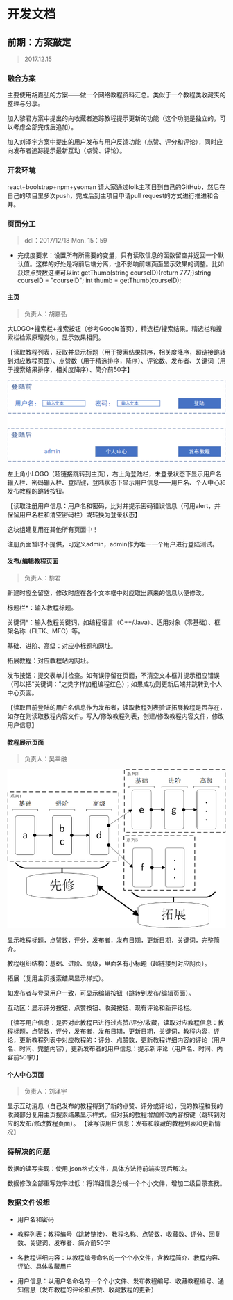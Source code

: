 ﻿# 开发文档

## 前期：方案敲定
> 2017.12.15

### 融合方案
主要使用胡嘉弘的方案——做一个网络教程资料汇总。类似于一个教程类收藏夹的整理与分享。

加入黎君方案中提出的向收藏者追踪教程提示更新的功能（这个功能是独立的，可以考虑全部完成后追加）。

加入刘泽宇方案中提出的用户发布与用户反馈功能（点赞、评分和评论），同时应向发布者追踪提示最新互动（点赞、评论）。

### 开发环境
react+boolstrap+npm+yeoman
请大家通过folk主项目到自己的GitHub，然后在自己的项目里多次push，完成后到主项目申请pull request的方式进行推进和合并。

### 页面分工
>ddl：2017/12/18 Mon. 15：59

* 完成度要求：设置所有所需要的变量，只有读取信息的函数留空并返回一个默认值。这样的好处是将前后端分离，也不影响前端页面显示效果的调整。比如获取点赞数这里可以int getThumb(string courseID){return 777;}string courseID = "courseID"; int thumb = getThumb(courseID);

#### 主页
>负责人：胡嘉弘

大LOGO+搜索栏+搜索按钮（参考Google首页），精选栏/搜索结果。精选栏和搜索栏检索原理类似，显示效果相同。

【读取教程列表，获取并显示标题（用于搜索结果排序，相关度降序，超链接跳转到对应教程页面）、点赞数（用于精选排序，降序）、评论数、发布者、关键词（用于搜索结果排序，相关度降序）、简介前50字】

![页面右上角登陆栏设想](https://github.com/MilkyW/CODE7/blob/master/src/%E7%99%BB%E9%99%86%E6%A0%8F.png?raw=true)

左上角小LOGO（超链接跳转到主页），右上角登陆栏，未登录状态下显示用户名输入栏、密码输入栏、登陆键，登陆状态下显示用户信息——用户名、个人中心和发布教程的跳转按钮。

【读取注册用户信息：用户名和密码，比对并提示密码错误信息（可用alert，并保留用户名栏和清空密码栏）或转换为登录状态】

这块组建复用在其他所有页面中！

注册页面暂时不提供，可定义admin，admin作为唯一一个用户进行登陆测试。

#### 发布/编辑教程页面
>负责人：黎君

新建时应全留空，修改时应在各个文本框中对应取出原来的信息以便修改。

标题栏*：输入教程标题。

关键词*：输入教程关键词，如编程语言（C++/Java）、适用对象（零基础）、框架名称（FLTK、MFC）等。

基础、进阶、高级：对应小标题和网址。

拓展教程：对应教程站内网址。

发布按钮：提交表单并检查。如有误停留在页面，不清空文本框并提示相应错误（可以把“关键词：”之类字样加粗编程红色）；如果成功则更新后端并跳转到个人中心页面。

【读取目前登陆的用户名信息作为发布者，读取教程列表验证拓展教程是否存在，如存在则读取教程内容文件。写入/修改教程列表，创建/修改教程内容文件，修改用户信息】

#### 教程展示页面
>负责人：吴幸融

![网络教程关系设想](https://github.com/MilkyW/CODE7/blob/master/src/%E7%BD%91%E7%BB%9C%E6%95%99%E7%A8%8B%E5%85%B3%E7%B3%BB%E8%AE%BE%E6%83%B3.png?raw=true)

显示教程标题，点赞数，评分，发布者，发布日期，更新日期，关键词，完整简介。

教程组织结构：基础、进阶、高级，里面各有小标题（超链接到对应网页）。

拓展（复用主页搜索结果显示样式）。

如发布者与登录用户一致，可显示编辑按钮（跳转到发布/编辑页面）。

互动区：显示评分按钮、点赞按钮、收藏按钮、现有评论和新评论栏。

【读写用户信息：是否对此教程已进行过点赞/评分/收藏，读取对应教程信息：教程标题，点赞数，评分，发布者，发布日期，更新日期，关键词，教程内容，评论，更新教程列表中对应教程的：评分、点赞数，更新教程详细内容的评论（用户名、时间、完整内容），更新发布者的用户信息：提示新评论（用户名、时间、内容前50字）】

#### 个人中心页面
>负责人：刘泽宇

显示互动消息（自己发布的教程得到了新的点赞、评分或评论），我的教程和我的收藏部分复用主页搜索结果显示样式，但对我的教程增加修改内容按键（跳转到对应的发布/修改教程页面）。
【读写该用户信息：发布和收藏的教程列表和更新情况】

### 待解决的问题
数据的读写实现：使用.json格式文件，具体方法待前端实现后解决。

数据修改全部重写效率过低：将详细信息分成一个个小文件，增加二级目录查找。

### 数据文件设想

* 用户名和密码

* 教程列表：教程编号（跳转链接）、教程名称、点赞数、收藏数、评分、回复数、关键词、发布者、简介前50字

* 各教程详细内容：以教程编号命名的一个个小文件，含教程简介、教程内容、评论、具体收藏用户

* 用户信息：以用户名命名的一个个小文件、发布教程编号、收藏教程编号、通知信息（发布教程的评论和点赞、收藏教程的更新）